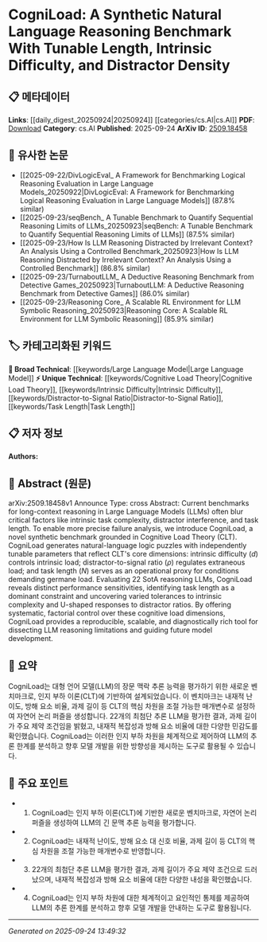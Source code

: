 <!-- KEYWORD_LINKING_METADATA:
{
  "processed_timestamp": "2025-09-24T13:49:32.403995",
  "vocabulary_version": "1.0",
  "selected_keywords": [
    "Large Language Model",
    "Cognitive Load Theory",
    "Intrinsic Difficulty",
    "Distractor-to-Signal Ratio",
    "Task Length"
  ],
  "rejected_keywords": [],
  "similarity_scores": {
    "Large Language Model": 0.85,
    "Cognitive Load Theory": 0.8,
    "Intrinsic Difficulty": 0.7,
    "Distractor-to-Signal Ratio": 0.72,
    "Task Length": 0.65
  },
  "extraction_method": "AI_prompt_based",
  "budget_applied": true,
  "candidates_json": {
    "candidates": [
      {
        "surface": "Large Language Models",
        "canonical": "Large Language Model",
        "aliases": [
          "LLMs"
        ],
        "category": "broad_technical",
        "rationale": "Essential for linking discussions on language model capabilities and limitations.",
        "novelty_score": 0.3,
        "connectivity_score": 0.9,
        "specificity_score": 0.65,
        "link_intent_score": 0.85
      },
      {
        "surface": "Cognitive Load Theory",
        "canonical": "Cognitive Load Theory",
        "aliases": [
          "CLT"
        ],
        "category": "unique_technical",
        "rationale": "Central to the benchmark's design and analysis, providing a theoretical framework.",
        "novelty_score": 0.75,
        "connectivity_score": 0.7,
        "specificity_score": 0.8,
        "link_intent_score": 0.8
      },
      {
        "surface": "Intrinsic Difficulty",
        "canonical": "Intrinsic Difficulty",
        "aliases": [
          "Intrinsic Complexity"
        ],
        "category": "unique_technical",
        "rationale": "Represents a key parameter in the benchmark affecting LLM performance.",
        "novelty_score": 0.65,
        "connectivity_score": 0.6,
        "specificity_score": 0.75,
        "link_intent_score": 0.7
      },
      {
        "surface": "Distractor-to-Signal Ratio",
        "canonical": "Distractor-to-Signal Ratio",
        "aliases": [
          "Distractor Ratio"
        ],
        "category": "unique_technical",
        "rationale": "Critical for understanding extraneous load in cognitive tasks.",
        "novelty_score": 0.68,
        "connectivity_score": 0.65,
        "specificity_score": 0.78,
        "link_intent_score": 0.72
      },
      {
        "surface": "Task Length",
        "canonical": "Task Length",
        "aliases": [
          "Task Duration"
        ],
        "category": "unique_technical",
        "rationale": "Identified as a dominant constraint in LLM performance within the benchmark.",
        "novelty_score": 0.6,
        "connectivity_score": 0.55,
        "specificity_score": 0.7,
        "link_intent_score": 0.65
      }
    ],
    "ban_list_suggestions": [
      "benchmark",
      "performance",
      "analysis"
    ]
  },
  "decisions": [
    {
      "candidate_surface": "Large Language Models",
      "resolved_canonical": "Large Language Model",
      "decision": "linked",
      "scores": {
        "novelty": 0.3,
        "connectivity": 0.9,
        "specificity": 0.65,
        "link_intent": 0.85
      }
    },
    {
      "candidate_surface": "Cognitive Load Theory",
      "resolved_canonical": "Cognitive Load Theory",
      "decision": "linked",
      "scores": {
        "novelty": 0.75,
        "connectivity": 0.7,
        "specificity": 0.8,
        "link_intent": 0.8
      }
    },
    {
      "candidate_surface": "Intrinsic Difficulty",
      "resolved_canonical": "Intrinsic Difficulty",
      "decision": "linked",
      "scores": {
        "novelty": 0.65,
        "connectivity": 0.6,
        "specificity": 0.75,
        "link_intent": 0.7
      }
    },
    {
      "candidate_surface": "Distractor-to-Signal Ratio",
      "resolved_canonical": "Distractor-to-Signal Ratio",
      "decision": "linked",
      "scores": {
        "novelty": 0.68,
        "connectivity": 0.65,
        "specificity": 0.78,
        "link_intent": 0.72
      }
    },
    {
      "candidate_surface": "Task Length",
      "resolved_canonical": "Task Length",
      "decision": "linked",
      "scores": {
        "novelty": 0.6,
        "connectivity": 0.55,
        "specificity": 0.7,
        "link_intent": 0.65
      }
    }
  ]
}
-->

# CogniLoad: A Synthetic Natural Language Reasoning Benchmark With Tunable Length, Intrinsic Difficulty, and Distractor Density

## 📋 메타데이터

**Links**: [[daily_digest_20250924|20250924]] [[categories/cs.AI|cs.AI]]
**PDF**: [Download](https://arxiv.org/pdf/2509.18458.pdf)
**Category**: cs.AI
**Published**: 2025-09-24
**ArXiv ID**: [2509.18458](https://arxiv.org/abs/2509.18458)

## 🔗 유사한 논문
- [[2025-09-22/DivLogicEval_ A Framework for Benchmarking Logical Reasoning Evaluation in Large Language Models_20250922|DivLogicEval: A Framework for Benchmarking Logical Reasoning Evaluation in Large Language Models]] (87.8% similar)
- [[2025-09-23/seqBench_ A Tunable Benchmark to Quantify Sequential Reasoning Limits of LLMs_20250923|seqBench: A Tunable Benchmark to Quantify Sequential Reasoning Limits of LLMs]] (87.5% similar)
- [[2025-09-23/How Is LLM Reasoning Distracted by Irrelevant Context? An Analysis Using a Controlled Benchmark_20250923|How Is LLM Reasoning Distracted by Irrelevant Context? An Analysis Using a Controlled Benchmark]] (86.8% similar)
- [[2025-09-23/TurnaboutLLM_ A Deductive Reasoning Benchmark from Detective Games_20250923|TurnaboutLLM: A Deductive Reasoning Benchmark from Detective Games]] (86.0% similar)
- [[2025-09-23/Reasoning Core_ A Scalable RL Environment for LLM Symbolic Reasoning_20250923|Reasoning Core: A Scalable RL Environment for LLM Symbolic Reasoning]] (85.9% similar)

## 🏷️ 카테고리화된 키워드
**🧠 Broad Technical**: [[keywords/Large Language Model|Large Language Model]]
**⚡ Unique Technical**: [[keywords/Cognitive Load Theory|Cognitive Load Theory]], [[keywords/Intrinsic Difficulty|Intrinsic Difficulty]], [[keywords/Distractor-to-Signal Ratio|Distractor-to-Signal Ratio]], [[keywords/Task Length|Task Length]]

## 📋 저자 정보

**Authors:** 

## 📄 Abstract (원문)

arXiv:2509.18458v1 Announce Type: cross 
Abstract: Current benchmarks for long-context reasoning in Large Language Models (LLMs) often blur critical factors like intrinsic task complexity, distractor interference, and task length. To enable more precise failure analysis, we introduce CogniLoad, a novel synthetic benchmark grounded in Cognitive Load Theory (CLT). CogniLoad generates natural-language logic puzzles with independently tunable parameters that reflect CLT's core dimensions: intrinsic difficulty ($d$) controls intrinsic load; distractor-to-signal ratio ($\rho$) regulates extraneous load; and task length ($N$) serves as an operational proxy for conditions demanding germane load. Evaluating 22 SotA reasoning LLMs, CogniLoad reveals distinct performance sensitivities, identifying task length as a dominant constraint and uncovering varied tolerances to intrinsic complexity and U-shaped responses to distractor ratios. By offering systematic, factorial control over these cognitive load dimensions, CogniLoad provides a reproducible, scalable, and diagnostically rich tool for dissecting LLM reasoning limitations and guiding future model development.

## 📝 요약

CogniLoad는 대형 언어 모델(LLM)의 장문 맥락 추론 능력을 평가하기 위한 새로운 벤치마크로, 인지 부하 이론(CLT)에 기반하여 설계되었습니다. 이 벤치마크는 내재적 난이도, 방해 요소 비율, 과제 길이 등 CLT의 핵심 차원을 조절 가능한 매개변수로 설정하여 자연어 논리 퍼즐을 생성합니다. 22개의 최첨단 추론 LLM을 평가한 결과, 과제 길이가 주요 제약 조건임을 밝혔고, 내재적 복잡성과 방해 요소 비율에 대한 다양한 민감도를 확인했습니다. CogniLoad는 이러한 인지 부하 차원을 체계적으로 제어하여 LLM의 추론 한계를 분석하고 향후 모델 개발을 위한 방향성을 제시하는 도구로 활용될 수 있습니다.

## 🎯 주요 포인트

- 1. CogniLoad는 인지 부하 이론(CLT)에 기반한 새로운 벤치마크로, 자연어 논리 퍼즐을 생성하여 LLM의 긴 문맥 추론 능력을 평가합니다.
- 2. CogniLoad는 내재적 난이도, 방해 요소 대 신호 비율, 과제 길이 등 CLT의 핵심 차원을 조절 가능한 매개변수로 반영합니다.
- 3. 22개의 최첨단 추론 LLM을 평가한 결과, 과제 길이가 주요 제약 조건으로 드러났으며, 내재적 복잡성과 방해 요소 비율에 대한 다양한 내성을 확인했습니다.
- 4. CogniLoad는 인지 부하 차원에 대한 체계적이고 요인적인 통제를 제공하여 LLM의 추론 한계를 분석하고 향후 모델 개발을 안내하는 도구로 활용됩니다.


---

*Generated on 2025-09-24 13:49:32*